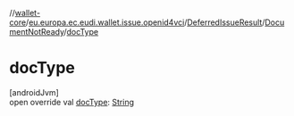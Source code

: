 //[wallet-core](../../../../index.md)/[eu.europa.ec.eudi.wallet.issue.openid4vci](../../index.md)/[DeferredIssueResult](../index.md)/[DocumentNotReady](index.md)/[docType](doc-type.md)

# docType

[androidJvm]\
open override val [docType](doc-type.md): [String](https://kotlinlang.org/api/latest/jvm/stdlib/kotlin/-string/index.html)
